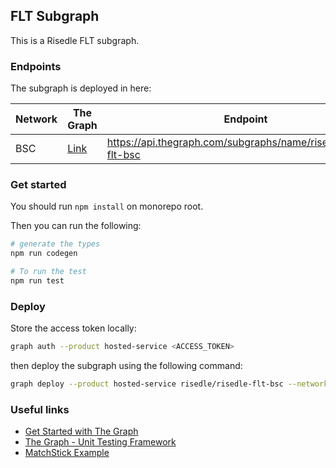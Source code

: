 ## FLT Subgraph

This is a Risedle FLT subgraph.

### Endpoints

The subgraph is deployed in here:

| Network | The Graph                                                                    | Endpoint                                                        |
| ------- | ---------------------------------------------------------------------------- | --------------------------------------------------------------- |
| BSC     | [Link](https://thegraph.com/hosted-service/subgraph/risedle/risedle-flt-bsc) | https://api.thegraph.com/subgraphs/name/risedle/risedle-flt-bsc |

### Get started

You should run `npm install` on monorepo root.

Then you can run the following:

```sh
# generate the types
npm run codegen

# To run the test
npm run test
```

### Deploy

Store the access token locally:

```sh
graph auth --product hosted-service <ACCESS_TOKEN>
```

then deploy the subgraph using the following command:

```sh
graph deploy --product hosted-service risedle/risedle-flt-bsc --network bsc
```

### Useful links

-   [Get Started with The Graph](https://thegraph.com/docs/en/)
-   [The Graph - Unit Testing Framework](https://thegraph.com/docs/en/developer/matchstick/)
-   [MatchStick Example](https://github.com/LimeChain/demo-subgraph#readme)
